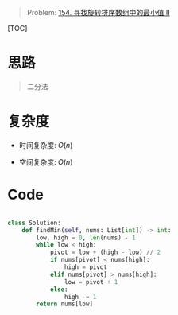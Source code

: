 > Problem: [154. 寻找旋转排序数组中的最小值 II](https://leetcode.cn/problems/find-minimum-in-rotated-sorted-array-ii/description/)

[TOC]

# 思路

> 二分法

# 复杂度

- 时间复杂度: $O(n)$

- 空间复杂度: $O(n)$

# Code

```Python []

class Solution:
    def findMin(self, nums: List[int]) -> int:
        low, high = 0, len(nums) - 1
        while low < high:
            pivot = low + (high - low) // 2
            if nums[pivot] < nums[high]:
                high = pivot
            elif nums[pivot] > nums[high]:
                low = pivot + 1
            else:
                high -= 1
        return nums[low]
```
